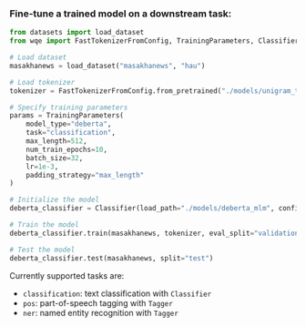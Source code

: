 ### Fine-tune a trained model on a downstream task:

```python
from datasets import load_dataset
from wqe import FastTokenizerFromConfig, TrainingParameters, Classifier

# Load dataset
masakhanews = load_dataset("masakhanews", "hau")

# Load tokenizer
tokenizer = FastTokenizerFromConfig.from_pretrained("./models/unigram_tokenizer")

# Specify training parameters
params = TrainingParameters(
    model_type="deberta",
    task="classification",
    max_length=512,
    num_train_epochs=10,
    batch_size=32,
    lr=1e-3,
    padding_strategy="max_length"
)

# Initialize the model
deberta_classifier = Classifier(load_path="./models/deberta_mlm", config=params)

# Train the model
deberta_classifier.train(masakhanews, tokenizer, eval_split="validation")

# Test the model
deberta_classifier.test(masakhanews, split="test")
```

Currently supported tasks are:

- `classification`: text classification with `Classifier`
- `pos`: part-of-speech tagging with `Tagger`
- `ner`: named entity recognition with `Tagger`
